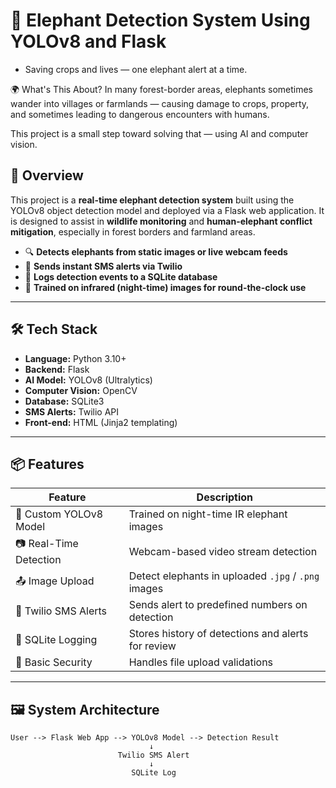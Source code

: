 # 🐘 Elephant Detection System Using YOLOv8 and Flask
- Saving crops and lives — one elephant alert at a time.

🌍 What's This About?
In many forest-border areas, elephants sometimes wander into villages or farmlands — causing damage to crops, property, and sometimes leading to dangerous encounters with humans.

This project is a small step toward solving that — using AI and computer vision.

## 🚀 Overview

This project is a **real-time elephant detection system** built using the YOLOv8 object detection model and deployed via a Flask web application. It is designed to assist in **wildlife monitoring** and **human-elephant conflict mitigation**, especially in forest borders and farmland areas.

- 🔍 **Detects elephants from static images or live webcam feeds**
- 📩 **Sends instant SMS alerts via Twilio**
- 💾 **Logs detection events to a SQLite database**
- 🧠 **Trained on infrared (night-time) images for round-the-clock use**

---

## 🛠️ Tech Stack

- **Language:** Python 3.10+
- **Backend:** Flask
- **AI Model:** YOLOv8 (Ultralytics)
- **Computer Vision:** OpenCV
- **Database:** SQLite3
- **SMS Alerts:** Twilio API
- **Front-end:** HTML (Jinja2 templating)

---

## 📦 Features

| Feature                  | Description                                             |
|--------------------------|---------------------------------------------------------|
| 🧠 Custom YOLOv8 Model   | Trained on night-time IR elephant images                |
| 📷 Real-Time Detection    | Webcam-based video stream detection                     |
| 📤 Image Upload           | Detect elephants in uploaded `.jpg` / `.png` images     |
| 📩 Twilio SMS Alerts      | Sends alert to predefined numbers on detection          |
| 📝 SQLite Logging         | Stores history of detections and alerts for review      |
| 🔐 Basic Security         | Handles file upload validations                         |

---

## 🖼️ System Architecture

```plaintext
User --> Flask Web App --> YOLOv8 Model --> Detection Result
                               ↓
                        Twilio SMS Alert
                               ↓
                           SQLite Log
